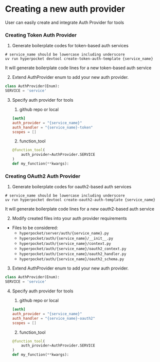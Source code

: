 # Creating a new auth provider

User can easily create and integrate Auth Provider for tools

### Creating Token Auth Provider

1. Generate boilerplate codes for token-based auth services

```
# service_name should be lowercase including underscore
uv run hyperpocket devtool create-token-auth-template {service_name}
```

It will generate boilerplate code lines for a new token-based auth service

2. Extend AuthProvider enum to add your new auth provider.

```python
class AuthProvider(Enum):
SERVICE = 'service'
```

3. Specify auth provider for tools

   1. github repo or local

   ```toml
   [auth]
   auth_provider = "{service_name}"
   auth_handler = "{service_name}-token"
   scopes = []
   ```

   2. function_tool

   ```python
   @function_tool(
       auth_provider=AuthProvider.SERVICE
   )
   def my_function(**kwargs):
   ```

### Creating OAuth2 Auth Provider

1. Generate boilerplate codes for oauth2-based auth services

```
# service_name should be lowercase including underscore
uv run hyperpocket devtool create-oauth2-auth-template {service_name}
```

It will generate boilerplate code lines for a new oauth2-based auth service

2. Modify created files into your auth provider requirements

- Files to be considered:
  - `hyperpocket/server/auth/{service_name}.py`
  - `hyperpocket/auth/{service_name}/__init__.py`
  - `hyperpocket/auth/{service_name}/context.py`
  - `hyperpocket/auth/{service_name}/oauth2_context.py`
  - `hyperpocket/auth/{service_name}/oauth2_handler.py`
  - `hyperpocket/auth/{service_name}/oauth2_schema.py`

3. Extend AuthProvider enum to add your new auth provider.

```python
class AuthProvider(Enum):
SERVICE = 'service'
```

4. Specify auth provider for tools

   1. github repo or local

   ```toml
   [auth]
   auth_provider = "{service_name}"
   auth_handler = "{service_name}-oauth2"
   scopes = []
   ```

   2. function_tool

   ```python
   @function_tool(
       auth_provider=AuthProvider.SERVICE
   )
   def my_function(**kwargs):
   ```
